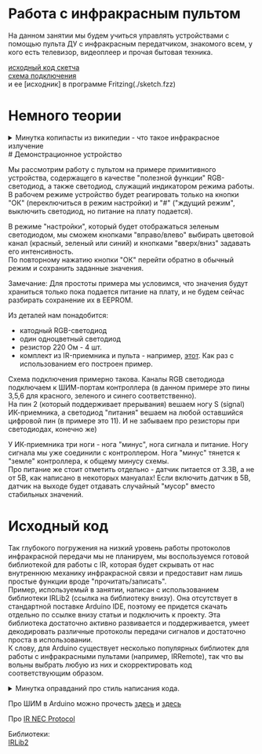 # Работа с инфракрасным пультом  

На данном занятии мы будем учиться управлять устройствами с помощью пульта ДУ с инфракрасным передатчиком, знакомого всем, у кого есть телевизор, видеоплеер и прочая бытовая техника.

[исходный код скетча](./IRDevice_demo.ino)  
[схема подключения](./sketch_bb.svg)  
и ee [исходник] в программе Fritzing(./sketch.fzz)  

# Немного теории

<details>
    <summary>Минутка копипасты из википедии - что такое инфракрасное излучение</summary>
<i>Инфракрасное излучение</i> - электромагнитное излучение, лежащее в диапазоне между микроволновым радиоизлучением (λ ~ 1—2 мм, f ~ 300 ГГц) и красной границей видимого света (λ = 0,74 мкм, f ~ 430 ТГц).  

Также называется <i>тепловым излучением</i>, поскольку кожей человека излучение от нагретых тел ощущается как тепло. Как мы помним из курса физики - каждое нагретое тело (нагретое - значит хоть на немного теплее абсолютного нуля) излучает электромагнитные волны, и чем сильнее нагрето тело, тем выше как интенсивность излучения, так и его частота. Излучение от нагретых до сравнительно небольших температур тел (до ~1000К) лежит как раз в инфракрасном диапазоне. А выше - тело разогревается докрасна, дожелта, добела и т.д.  

Ремарка - этим же явлением, к слову,  объясняется цвет наблюдаемых на небе звезд. Самые холодные звезды из видимых - красные (хотя есть и холоднее), а самые горячие - голубые. 
</details>
# Демонстрационное устройство

Мы рассмотрим работу с пультом на примере примитивного устройства, содержащего в качестве "полезной функции" RGB-светодиод, а также светодиод, служащий индикатором режима работы.  
В рабочем режиме устройство будет реагировать только на кнопки "ОК" (переключиться в режим настройки) и "#" ("ждущий режим", выключить светодиод, но питание на плату подается). 

В режиме "настройки", который будет отображаться зеленым светодиодом, мы сможем кнопками "вправо/влево" выбирать цветовой канал (красный, зеленый или синий) и кнопками "вверх/вниз" задавать его интенсивность.  
По повторному нажатию кнопки "ОК" перейти обратно в обычный режим и сохранить заданные значения.  

Замечание: Для простоты примера мы условимся, что значения будут храниться только пока подается питание на плату, и не будем сейчас разбирать сохранение их в EEPROM.

Из деталей нам понадобится:  
+ катодный RGB-светодиод  
+ один одноцветный светодиод  
+ резистор 220 Ом - 4 шт.  
+ комплект из IR-приемника и пульта - например, [этот](http://roboshop.spb.ru/IR_Remote_kit). Как раз с использованием его построен пример.  

Схема подключения примерно такова. Каналы RGB светодиода подключаем к ШИМ-портам контроллера (в данном примере это пины 3,5,6 для красного, зеленого и синего соответственно).  
На пин 2 (который поддерживает прерывания) вешаем ногу S (signal) ИК-приемника, а светодиод "питания" вешаем на любой оставшийся цифровой пин (в примере это 11).
И не забываем про резисторы при светодиодах, конечно же)

У ИК-приемника три ноги - нога "минус", нога сигнала и питание. Ногу сигнала мы уже соединили с контроллером. Нога "минус" тянется к "земле" контроллера, к общему минусу схемы.  
Про питание же стоит отметить отдельно - датчик питается от 3.3В, а не от 5В, как написано в некоторых мануалах! Если включить датчик в 5В, датчик на выходе будет отдавать случайный "мусор" вместо стабильных значений. 

# Исходный код
Так глубокого погружения на низкий уровень работы протоколов инфракрасной передачи мы не планируем, мы воспользуемся готовой библиотекой для работы с IR, которая будет скрывать от нас внутреннюю механику инфракрасной связи и предоставит нам лишь простые функции вроде "прочитать/записать".  
Пример, используемый в занятии, написан с использованием библиотеки IRLib2 (ссылка на библиотеку внизу). Она отсутствует в стандартной поставке Arduino IDE, поэтому ее придется скачать отдельно по ссылке внизу статьи и подключить к проекту. Эта библиотека достаточно активно развивается и поддерживается, умеет декодировать различные протоколы передачи сигналов и достаточно проста в использовании.  
К слову, для Arduino существует несколько популярных библиотек для работы с инфракрасными пультами (например, IRRemote), так что вы вольны выбрать любую из них и скорректировать код соответствующим образом.   


<details>
    <summary>Минутка оправданий про стиль написания кода.</summary>
Демонстрационный скетч написан с образовательной целью, чтобы, помимо достижения основной цели также показать некоторые возможностия языков C/C++, на которых основан язык Arduino - такие как [структуры](https://younglinux.info/c/structure), [массивы](https://learnc.info/c/arrays.html), [пользовательские типы данных](http://www.c-cpp.ru/books/typedef) и пр. 

Код написан в процедурном стиле (несмотря на поддержку ООП в языке Arduino) и в целом далек от идеала с точки зрения красоты - но он работает. А возможности ООП мы будем постепенно раскрывать в других примерах.

На данном этапе мы следуем принципу "done better than perfect" (попросту - законченное и работающее лучше, чем идеальное, но незавершенное). Техники "правильного", "чистого" написания кода выходит далеко за рамки наших занятий, хотя в целом мы стараемся им следовать.
</details>  

Про ШИМ в Arduino можно прочесть [здесь](https://www.arduino.cc/en/tutorial/PWM) и [здесь](https://www.arduino.cc/en/Tutorial/SecretsOfArduinoPWM)  

Про [IR NEC Protocol](https://www.sbprojects.net/knowledge/ir/nec.php)  
 
Библиотеки:  
[IRLib2](https://github.com/cyborg5/IRLib2)  
